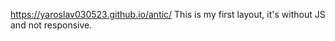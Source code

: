 https://yaroslav030523.github.io/antic/
This is my first layout, it's without JS and not responsive.
